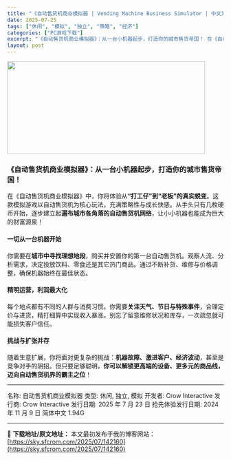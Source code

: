 ```yaml
---
title: "《自动售货机商业模拟器 | Vending Machine Business Simulator | 中文》从零起步，经营你的城市财富之网！"
date: 2025-07-25
tags: ["休闲", "模拟", "独立", "策略", "经济"]
categories: ["PC游戏下载"]
excerpt: "《自动售货机商业模拟器》：从一台小机器起步，打造你的城市售货帝国！ 在《自动售货机商业模拟器》中，你将体验从“打工仔”到“老板”的真实蜕变。这款模拟游戏以自动售货机为核心玩法，充满策略性与成长快感。从手头只有几枚硬币开始，逐步建立起遍布城市各角落的自动售货机网络，让小小机器也能成为巨大的财富源泉！ &hellip;"
layout: post
---
```


<img class="aligncenter size-full wp-image-142161" src="https://sky.sfcrom.com/wp-content/uploads/2025/07/2025072503584873.webp" alt="" width="460" height="215" />
<h3>《自动售货机商业模拟器》：从一台小机器起步，打造你的城市售货帝国！</h3>
在《自动售货机商业模拟器》中，你将体验从<strong>“打工仔”到“老板”的真实蜕变</strong>。这款模拟游戏以自动售货机为核心玩法，充满策略性与成长快感。从手头只有几枚硬币开始，逐步建立起<strong>遍布城市各角落的自动售货机网络</strong>，让小小机器也能成为巨大的财富源泉！
<h4><strong>一切从一台机器开始</strong></h4>
你需要在<strong>城市中寻找理想地段</strong>，购买并安置你的第一台自动售货机。观察人流、分析需求，决定投放饮料、零食还是其它热门商品。通过不断补货、维修与价格调整，确保机器始终在最佳状态。
<h4><strong>精明运营，利润最大化</strong></h4>
每个地点都有不同的人群与消费习惯。你需要<strong>关注天气、节日与特殊事件</strong>，合理定价与进货，精打细算中实现收入暴涨。别忘了留意维修状况和库存，一次疏忽就可能损失客户信任。
<h4><strong>挑战与扩张并存</strong></h4>
随着生意扩展，你将面对更复杂的挑战：<strong>机器故障、激进客户、经济波动</strong>，甚至是竞争对手的阴招。但只要足够聪明，<strong>你可以解锁更高端的设备、更多元的商品线，迈向自动售货机界的霸主之位</strong>！

<hr />

名称: 自动售货机商业模拟器
类型: 休闲, 独立, 模拟
开发者: Crow Interactive
发行商: Crow Interactive
发行日期: 2025 年 7 月 23 日
抢先体验发行日期: 2024 年 11 月 9 日
简体中文
1.94G

---
📖 **下载地址/原文地址：** 本文最初发布于我的博客网站：[https://sky.sfcrom.com/2025/07/142160](https://sky.sfcrom.com/2025/07/142160)
